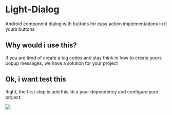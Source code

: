 # Light-Dialog
Android component dialog with buttons for easy action implementations in it yours buttons

<h2>Why would i use this?</h2>
If you are tired of create a big codes and stay think in how to create yours popup messages, we have a solution for your project

<h2>Ok, i want test this</h2>
Right, the first step is add this lib a your dependency and configure your project:



[![](https://jitpack.io/v/michel566/Light-Dialog.svg)](https://jitpack.io/#michel566/Light-Dialog)
